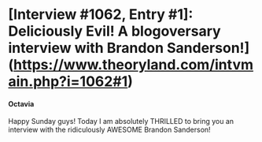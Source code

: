 # [Interview #1062, Entry #1]: Deliciously Evil! A blogoversary interview with Brandon Sanderson!](https://www.theoryland.com/intvmain.php?i=1062#1)

#### Octavia

Happy Sunday guys! Today I am absolutely THRILLED to bring you an interview with the ridiculously AWESOME Brandon Sanderson!


